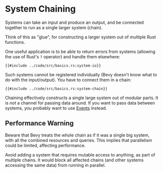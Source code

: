 # System Chaining

Systems can take an input and produce an output, and be connected together to
run as a single larger system (chain).

Think of this as "glue", for constructing a larger system out of multiple Rust functions.

One useful application is to be able to return errors from systems (allowing the
use of Rust's `?` operator) and handle them elsewhere:

```rust,no_run,noplayground
{{#include ../code/src/basics.rs:system-io}}
```

Such systems cannot be registered individually (Bevy doesn't know what to do
with the input/output). You have to connect them in a chain:

```rust,no_run,noplayground
{{#include ../code/src/basics.rs:system-chain}}
```

Chaining effectively constructs a single large system out of modular parts. It
is *not* a channel for passing data around. If you want to pass data between
systems, you probably want to use [Events](./events.md) instead.

## Performance Warning

Beware that Bevy treats the whole chain as if it was a single big system, with
all the combined resources and queries. This implies that parallelism could be
limited, affecting performance.

Avoid adding a system that requires mutable access to anything, as part of
multiple chains. It would block all affected chains (and other systems accessing
the same data) from running in parallel.


